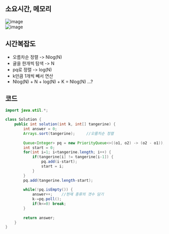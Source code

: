 ## 소요시간, 메모리
![image](https://github.com/Morning-Algorithm-Study-2023/Algorithm/assets/83942393/a980f440-e5a0-4eaa-b64c-8e2663749326)    
![image](https://github.com/Morning-Algorithm-Study-2023/Algorithm/assets/83942393/cdd45c9a-568a-437a-87f4-df2aefcbc79e)

## 시간복잡도
* 오름차순 정렬 -> Nlog(N)
* 귤을 한개씩 탐색 -> N
* pq로 정렬 -> log(N)
* k만큼 1개씩 빼서 연산
* Nlog(N) + N + log(N) + K  =  Nlog(N) ...?

## 코드
```Java
import java.util.*;

class Solution {
    public int solution(int k, int[] tangerine) {
        int answer = 0;
        Arrays.sort(tangerine);     //오름차순 정렬
        
        Queue<Integer> pq = new PriorityQueue<>((o1, o2) -> (o2 - o1));  //중복된 개수가 많은 순서대로 정렬
        int start = 0;
        for(int i=1; i<tangerine.length; i++) {
            if(tangerine[i] != tangerine[i-1]) {
                pq.add(i-start);
                start = i;
            }
        }
        pq.add(tangerine.length-start);
        
        while(!pq.isEmpty()) {
            answer++;    //현재 종류의 갯수 담기
            k-=pq.poll();  
            if(k<=0) break;
        }
        
        return answer;
    }
}
```
